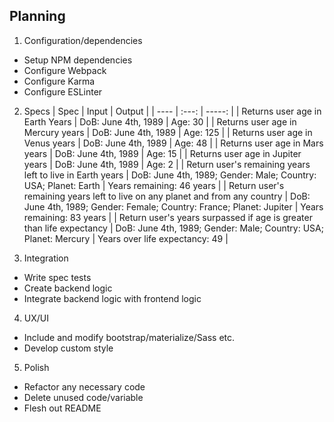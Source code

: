 ## Planning

1. Configuration/dependencies
  * Setup NPM dependencies
  * Configure Webpack
  * Configure Karma
  * Configure ESLinter

2. Specs
  | Spec | Input | Output |
  | ---- | :---: | -----: |
  | Returns user age in Earth Years | DoB: June 4th, 1989 | Age: 30 |
  | Returns user age in Mercury years | DoB: June 4th, 1989 | Age: 125 |
  | Returns user age in Venus years | DoB: June 4th, 1989 | Age: 48 |
  | Returns user age in Mars years | DoB: June 4th, 1989 | Age: 15 |
  | Returns user age in Jupiter years | DoB: June 4th, 1989 | Age: 2 |
  | Return user's remaining years left to live in Earth years | DoB: June 4th, 1989; Gender: Male; Country: USA; Planet: Earth | Years remaining: 46 years |
  | Return user's remaining years left to live on any planet and from any country | DoB: June 4th, 1989; Gender: Female; Country: France; Planet: Jupiter | Years remaining: 83 years |
  | Return user's years surpassed if age is greater than life expectancy | DoB: June 4th, 1989; Gender: Male; Country: USA; Planet: Mercury | Years over life expectancy: 49 |

3. Integration
  * Write spec tests
  * Create backend logic
  * Integrate backend logic with frontend logic  

4. UX/UI
  * Include and modify bootstrap/materialize/Sass etc.
  * Develop custom style

5. Polish
  * Refactor any necessary code
  * Delete unused code/variable
  * Flesh out README
